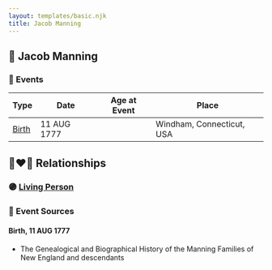 ```yaml
---
layout: templates/basic.njk
title: Jacob Manning
---
```

## 🔵 Jacob Manning

### 📆 Events

Type | Date | Age at Event | Place
------ | ------ | ------ | ------
[Birth](#event-event-2) | 11 AUG 1777 |  | Windham, Connecticut, USA

## 👩‍❤️‍👨 Relationships

### 🟣 [Living Person](/people/9/99413171)

### 📰 Event Sources

#### <a id="event-event-2"></a> Birth, 11 AUG 1777
* The Genealogical and Biographical History of the Manning Families of New England and descendants